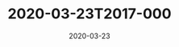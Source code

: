 ---
date: 2020-03-23
title: 2020-03-23T2017-000
hero: 2020/2020-03-23T2017-000.jpeg

# briefly describe the image…
alt: ''

# insert the closed caption text after the three-dash break…
# (include line-breaks, punctuation, and capitalization)
---